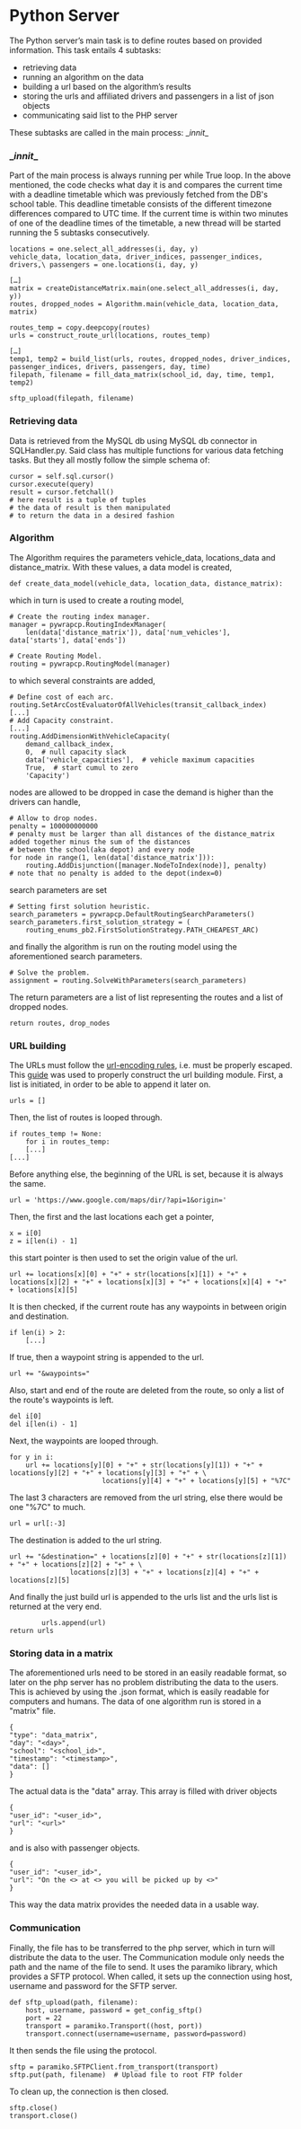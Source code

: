 # Python Server

The Python server’s main task is to define routes based on provided information.
This task entails 4 subtasks:
- retrieving data
- running an algorithm on the data
- building a url based on the algorithm’s results
- storing the urls and affiliated drivers and passengers in a list of json objects
- communicating said list to the PHP server

These subtasks are called in the main process: \__innit__

### \__innit__

Part of the main process is always running per while True loop.
In the above mentioned, the code checks what day it is and compares the current time with a deadline timetable
which was previously fetched from the DB's school table.
This deadline timetable consists of the different timezone differences
compared to UTC time. If the current time is within two minutes of one of the deadline times of the timetable,
a new thread will be started running the 5 subtasks consecutively.

    locations = one.select_all_addresses(i, day, y)
    vehicle_data, location_data, driver_indices, passenger_indices, drivers,\ passengers = one.locations(i, day, y)
    
    […]
    matrix = createDistanceMatrix.main(one.select_all_addresses(i, day, y))
    routes, dropped_nodes = Algorithm.main(vehicle_data, location_data, matrix)
    
    routes_temp = copy.deepcopy(routes)
    urls = construct_route_url(locations, routes_temp)
    
    […]
	temp1, temp2 = build_list(urls, routes, dropped_nodes, driver_indices, passenger_indices, drivers, passengers, day, time)
	filepath, filename = fill_data_matrix(school_id, day, time, temp1, temp2)
    
    sftp_upload(filepath, filename)


### Retrieving data

Data is retrieved from the MySQL db using MySQL db connector in SQLHandler.py. Said class has multiple functions for
various data fetching tasks. But they all mostly follow the simple schema of:
        
    cursor = self.sql.cursor()
    cursor.execute(query)
    result = cursor.fetchall()
    # here result is a tuple of tuples 
    # the data of result is then manipulated 
    # to return the data in a desired fashion

### Algorithm	

The Algorithm requires the parameters vehicle_data, locations_data and distance_matrix.
With these values, a data model is created,
    
    def create_data_model(vehicle_data, location_data, distance_matrix):
    
which in turn is used to create a routing model,

    # Create the routing index manager.
	manager = pywrapcp.RoutingIndexManager(
	    len(data['distance_matrix']), data['num_vehicles'], data['starts'], data['ends'])

	# Create Routing Model.
	routing = pywrapcp.RoutingModel(manager)

to which several constraints are added, 

    # Define cost of each arc.
	routing.SetArcCostEvaluatorOfAllVehicles(transit_callback_index)
	[...]
	# Add Capacity constraint.
	[...]
	routing.AddDimensionWithVehicleCapacity(
		demand_callback_index,
		0,  # null capacity slack
		data['vehicle_capacities'],  # vehicle maximum capacities
		True,  # start cumul to zero
		'Capacity')
		
nodes are allowed to be dropped in case the demand is higher than the drivers can handle,

	# Allow to drop nodes.
	penalty = 100000000000
	# penalty must be larger than all distances of the distance_matrix added together minus the sum of the distances 
	# between the school(aka depot) and every node
	for node in range(1, len(data['distance_matrix'])):
		routing.AddDisjunction([manager.NodeToIndex(node)], penalty)
	# note that no penalty is added to the depot(index=0)
	
search parameters are set

    # Setting first solution heuristic.
	search_parameters = pywrapcp.DefaultRoutingSearchParameters()
	search_parameters.first_solution_strategy = (
		routing_enums_pb2.FirstSolutionStrategy.PATH_CHEAPEST_ARC)

and finally the algorithm is run on the routing model using the aforementioned search parameters.
    
    # Solve the problem.
    assignment = routing.SolveWithParameters(search_parameters)
    
The return parameters are a list of list representing the routes and a list of dropped nodes.

    return routes, drop_nodes

### URL building

The URLs must follow the [url-encoding rules](https://developers.google.com/maps/documentation/urls/url-encoding),
i.e. must be properly escaped. This [guide](https://developers.google.com/maps/documentation/urls/guide) was used to
properly construct the url building module. First, a list is initiated, in order to be able to append it later on.
    
    urls = []

Then, the list of routes is looped through.

    if routes_temp != None:
		for i in routes_temp:
        [...]
    [...]

Before anything else, the beginning of the URL is set, because it is always the same.

    url = 'https://www.google.com/maps/dir/?api=1&origin='

Then, the first and the last locations each get a pointer, 

    x = i[0]
	z = i[len(i) - 1]
	
this start pointer is then used to set the origin value of the url.

    url += locations[x][0] + "+" + str(locations[x][1]) + "+" + locations[x][2] + "+" + locations[x][3] + "+" + locations[x][4] + "+" + locations[x][5]
    
It is then checked, if the current route has any waypoints in between origin and destination.

    if len(i) > 2:
        [...]

If true, then a waypoint string is appended to the url. 

    url += "&waypoints="

Also, start and end of the route are deleted from the route, so only a list of the route's waypoints is left.

    del i[0]
	del i[len(i) - 1]

Next, the waypoints are looped through.

    for y in i:
        url += locations[y][0] + "+" + str(locations[y][1]) + "+" + locations[y][2] + "+" + locations[y][3] + "+" + \
						   locations[y][4] + "+" + locations[y][5] + "%7C"

The last 3 characters are removed from the url string, else there would be one "%7C" to much.

    url = url[:-3]
    
The destination is added to  the url string.

    url += "&destination=" + locations[z][0] + "+" + str(locations[z][1]) + "+" + locations[z][2] + "+" + \
				   locations[z][3] + "+" + locations[z][4] + "+" + locations[z][5]

And finally the just build url is appended to the urls list and the urls list is returned at the very end.

            urls.append(url)
	return urls    
	
### Storing data in a matrix

The aforementioned urls need to be stored in an easily readable format,
so later on the php server has no problem distributing the data to the users.
This is achieved by using the .json format, which is easily readable for computers and humans.
The data of one algorithm run is stored in a "matrix" file.

    {
    "type": "data_matrix",
    "day": "<day>",
    "school": "<school_id>",
    "timestamp": "<timestamp>",
    "data": []
    }
    
The actual data is the "data" array. This array is filled with driver objects

    {
    "user_id": "<user_id>",
    "url": "<url>"
    }

and is also with passenger objects.

    {
    "user_id": "<user_id>",
    "url": "On the <> at <> you will be picked up by <>"
    }

This way the data matrix provides the needed data in a usable way.

### Communication

Finally, the file has to be transferred to the php server,
which in turn will distribute the data to the user.
The Communication module only needs the path and the name of the file to send.
It uses the paramiko library, which provides a SFTP protocol.
When called, it sets up the connection using host, username and password for the SFTP server.

    def sftp_upload(path, filename):
	    host, username, password = get_config_sftp()
	    port = 22
	    transport = paramiko.Transport((host, port))
        transport.connect(username=username, password=password)

It then sends the file using the protocol.

    sftp = paramiko.SFTPClient.from_transport(transport)
	sftp.put(path, filename)  # Upload file to root FTP folder
	
To clean up, the connection is then closed.

    sftp.close()
	transport.close()